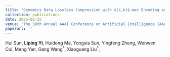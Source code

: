 ```yaml
--- 
title: "Genomics Data Lossless Compression with $(s,k)$-mer Encoding and Deep Neural Networks" 
collection: publications 
date: 2025-02-25
venue: 'The 39th Annual AAAI Conference on Artificial Intelligence (AAAI)' 
paperurl: '' 
--- 
```

Hui Sun, **Liping Yi**, Huidong Ma, Yongxia Sun, Yingfeng Zheng, Wenwen Cui,  Meng Yan, Gang Wang$^{\ast}$, Xiaoguang Liu$^{\ast}$,



